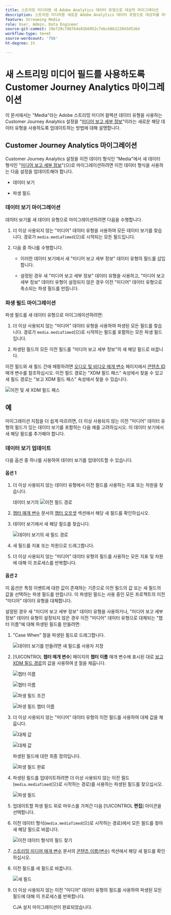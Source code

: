 ```yaml
---
title: 스트리밍 미디어용 새 Adobe Analytics 데이터 유형으로 대상자 마이그레이션
description: 스트리밍 미디어용 새로운 Adobe Analytics 데이터 유형으로 대상자를 마이그레이션하는 방법을 알아봅니다
feature: Streaming Media
role: User, Admin, Data Engineer
source-git-commit: 19e729c7d87b4e81b6952c7ebcb8b122043d516d
workflow-type: tm+mt
source-wordcount: '756'
ht-degree: 1%

---
```


# 새 스트리밍 미디어 필드를 사용하도록 Customer Journey Analytics 마이그레이션

이 문서에서는 &quot;Media&quot;라는 Adobe 스트리밍 미디어 컬렉션 데이터 유형을 사용하는 Customer Journey Analytics 설정을 &quot;[미디어 보고 세부 정보](https://experienceleague.adobe.com/en/docs/experience-platform/xdm/data-types/media-reporting-details)&quot;이라는 새로운 해당 데이터 유형을 사용하도록 업데이트하는 방법에 대해 설명합니다.

## Customer Journey Analytics 마이그레이션

Customer Journey Analytics 설정을 이전 데이터 형식인 &quot;Media&quot;에서 새 데이터 형식인 &quot;[미디어 보고 세부 정보](https://experienceleague.adobe.com/en/docs/experience-platform/xdm/data-types/media-reporting-details)&quot;(으)로 마이그레이션하려면 이전 데이터 형식을 사용하는 다음 설정을 업데이트해야 합니다.

* 데이터 보기

* 파생 필드

### 데이터 보기 마이그레이션

데이터 보기를 새 데이터 유형으로 마이그레이션하려면 다음을 수행합니다.

1. 더 이상 사용되지 않는 &quot;미디어&quot; 데이터 유형을 사용하여 모든 데이터 보기를 찾습니다. 경로가 `media.mediaTimed`(으)로 시작되는 모든 필드입니다.

1. 다음 중 하나를 수행합니다.

   * 이러한 데이터 보기에서 새 &quot;미디어 보고 세부 정보&quot; 데이터 유형의 필드를 삽입합니다.

   * 설정된 경우 새 &quot;미디어 보고 세부 정보&quot; 데이터 유형을 사용하고, &quot;미디어 보고 세부 정보&quot; 데이터 유형이 설정되지 않은 경우 이전 &quot;미디어&quot; 데이터 유형으로 축소되는 파생 필드를 만듭니다.

### 파생 필드 마이그레이션

파생 필드를 새 데이터 유형으로 마이그레이션하려면:

1. 더 이상 사용되지 않는 &quot;미디어&quot; 데이터 유형을 사용하여 파생된 모든 필드를 찾습니다. 경로가 `media.mediaTimed`(으)로 시작하는 필드를 포함하는 모든 파생 필드입니다.

1. 파생된 필드의 모든 이전 필드를 &quot;미디어 보고 세부 정보&quot;의 새 해당 필드로 바꿉니다.

이전 필드와 새 필드 간에 매핑하려면 [오디오 및 비디오 매개 변수](https://experienceleague.adobe.com/en/docs/media-analytics/using/implementation/variables/audio-video-parameters#content-id) 페이지에서 [콘텐츠 ID](https://experienceleague.adobe.com/ko/docs/media-analytics/using/implementation/variables/audio-video-parameters) 매개 변수를 참조하십시오. 이전 필드 경로는 &quot;XDM 필드 패스&quot; 속성에서 찾을 수 있고 새 필드 경로는 &quot;보고 XDM 필드 패스&quot; 속성에서 찾을 수 있습니다.

![이전 및 새 XDM 필드 패스](assets/field-paths-updated.jpeg)

## 예

마이그레이션 지침을 더 쉽게 따르려면, 더 이상 사용되지 않는 이전 &quot;미디어&quot; 데이터 유형의 필드가 있는 데이터 보기를 포함하는 다음 예를 고려하십시오. 이 데이터 보기에서 새 해당 필드를 추가해야 합니다.

### 데이터 보기 업데이트

다음 옵션 중 하나를 사용하여 데이터 보기를 업데이트할 수 있습니다.

#### 옵션 1

1. 더 이상 사용되지 않는 데이터 유형에서 이전 필드를 사용하는 지표 또는 차원을 찾습니다.

   데이터 보기의 ![이전 필드 경로](assets/old-field-data-view.jpeg)

1. [챕터 매개 변수](https://experienceleague.adobe.com/en/docs/media-analytics/using/implementation/variables/chapter-parameters#chapter-offset) 문서의 [챕터 오프셋](https://experienceleague.adobe.com/ko/docs/media-analytics/using/implementation/variables/chapter-parameters) 섹션에서 해당 새 필드를 확인하십시오.

1. 데이터 보기에서 새 해당 필드를 찾습니다.

   ![데이터 보기의 새 필드 경로](assets/new-field-data-view.jpeg)

1. 새 필드를 지표 또는 차원으로 드래그합니다.

1. 더 이상 사용되지 않는 &quot;미디어&quot; 데이터 유형의 필드를 사용하는 모든 지표 및 차원에 대해 이 프로세스를 반복합니다.

#### 옵션 2

이 옵션은 특정 이벤트에 대한 값이 존재하는 기준으로 이전 필드의 값 또는 새 필드의 값을 선택하는 파생 필드를 만듭니다. 이 파생된 필드는 사용 중인 모든 프로젝트의 이전 &quot;미디어&quot; 데이터 유형을 대체합니다.

설정된 경우 새 &quot;미디어 보고 세부 정보&quot; 데이터 유형을 사용하거나, &quot;미디어 보고 세부 정보&quot; 데이터 유형이 설정되지 않은 경우 이전 &quot;미디어&quot; 데이터 유형으로 대체되는 &quot;챕터 이름&quot;에 대해 파생된 필드를 만들려면:

1. &quot;Case When&quot; 절을 파생된 필드로 드래그합니다.

   ![데이터 보기를 만들려면 새 필드를 사용자 지정](assets/create-derived-field2.jpeg)

1. [!UICONTROL **챕터 매개 변수**] 페이지의 **챕터 이름** 매개 변수에 표시된 대로 [보고 XDM 필드 경로](https://experienceleague.adobe.com/en/docs/media-analytics/using/implementation/variables/chapter-parameters#chapter-name)의 값을 사용하여 [If](https://experienceleague.adobe.com/ko/docs/media-analytics/using/implementation/variables/chapter-parameters) 절을 채웁니다.

   ![챕터 이름](assets/chapter-name.jpeg)

   ![챕터 이름](assets/chapter-name2.jpeg)

   ![파생 필드 조건](assets/derived-field-condition.jpeg)

   ![파생 필드 챕터 이름](assets/derived-field-chapter-name.jpeg)

1. 더 이상 사용되지 않는 &quot;미디어&quot; 데이터 유형의 이전 필드를 사용하여 대체 값을 채웁니다.

   ![대체 값](assets/fallback-value.jpeg)

   ![대체 값](assets/fallback-value2.jpeg)

   파생된 필드에 대한 최종 정의입니다.

   ![파생 필드 완료](assets/derived-field-complete.jpeg)

1. 파생된 필드를 업데이트하려면 더 이상 사용되지 않는 이전 필드(`media.mediaTimed`(으)로 시작하는 경로)를 사용하는 파생된 필드를 찾으십시오.

   ![파생 필드](assets/old-derived-field.jpeg)

1. 업데이트할 파생 필드 위로 마우스를 가져간 다음 [!UICONTROL **편집**] 아이콘을 선택합니다.

1. 이전 데이터 형식(`media.mediaTimed`(으)로 시작하는 경로)에서 모든 필드를 찾아 새 해당 필드로 바꿉니다.

   ![이전 데이터 형식의 필드 찾기](assets/locate-fields-with-old-datatype.jpeg)

1. [스트리밍 미디어 매개 변수](https://experienceleague.adobe.com/en/docs/media-analytics/using/implementation/variables/audio-video-parameters#content-name-variable) 문서의 [콘텐츠 이름(변수)](https://experienceleague.adobe.com/en/docs/media-analytics/using/implementation/variables/audio-video-parameters#content-name-variable) 섹션에서 해당 새 필드를 확인하십시오.

1. 이전 필드를 새 필드로 바꿉니다.

   ![새 필드](assets/derived-field-new.jpeg)

1. 더 이상 사용되지 않는 이전 &quot;미디어&quot; 데이터 유형의 필드를 사용하여 파생된 모든 필드에 대해 이 프로세스를 반복합니다.

   CJA 설치 마이그레이션이 완료되었습니다.

